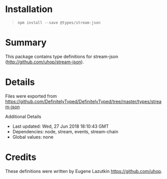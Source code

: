 # Installation
> `npm install --save @types/stream-json`

# Summary
This package contains type definitions for stream-json (http://github.com/uhop/stream-json).

# Details
Files were exported from https://github.com/DefinitelyTyped/DefinitelyTyped/tree/master/types/stream-json

Additional Details
 * Last updated: Wed, 27 Jun 2018 18:10:43 GMT
 * Dependencies: node, stream, events, stream-chain
 * Global values: none

# Credits
These definitions were written by Eugene Lazutkin <https://github.com/uhop>.
